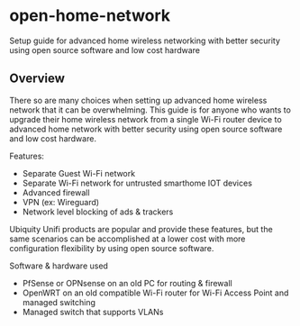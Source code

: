 # open-home-network
Setup guide for advanced home wireless networking with better security using open source software and low cost hardware

## Overview
There so are many choices when setting up advanced home wireless network that it can be overwhelming. This guide is for anyone who wants to upgrade their home wireless network from a single Wi-Fi router device to advanced home network  with better security using open source software and low cost hardware. 

Features:
- Separate Guest Wi-Fi network
- Separate Wi-Fi network for untrusted smarthome IOT devices
- Advanced firewall
- VPN (ex: Wireguard)
- Network level blocking of ads & trackers

Ubiquity Unifi products are popular and provide these features, but the same scenarios can be accomplished at a lower cost with more configuration flexibility by using open source software.

Software & hardware used
- PfSense or OPNsense on an old PC for routing & firewall
- OpenWRT on an old compatible Wi-Fi router for Wi-Fi Access Point and managed switching
- Managed switch that supports VLANs
